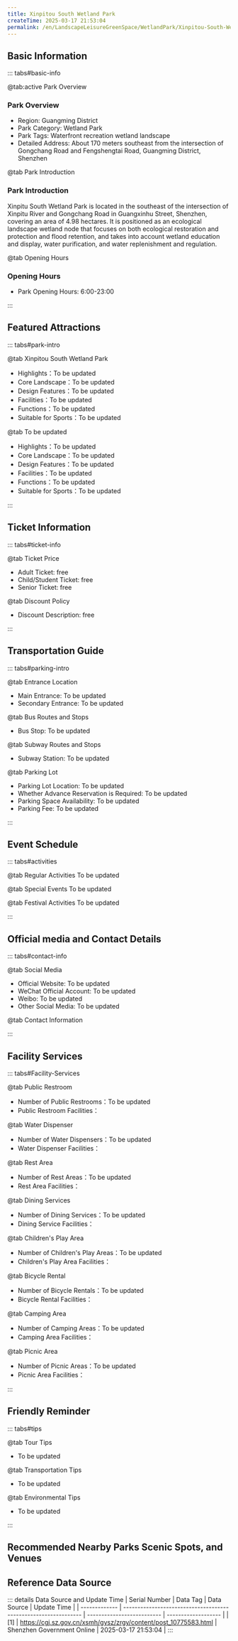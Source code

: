 ```yaml
---
title: Xinpitou South Wetland Park
createTime: 2025-03-17 21:53:04
permalink: /en/LandscapeLeisureGreenSpace/WetlandPark/Xinpitou-South-Wetland-Park/
---
```



<script setup>
import ImageSwiper from '/.vuepress/theme/components/ImageSwiper.vue'
// 轮播图数据
const swiperItems = [
    {
        link: 'https://cdn.citywalk.group/2025/01/dfd7926403b98cb4751a6bc2ba2bb52d.jpg',
        title: 'Xinpitou South Wetland Park',
        description: 'The Xinpitou South Wetland Park is located on the southeast side of the intersection of Xinpitou River and Gongchang Road in Guangxinhu Street, Shenzhen, covering an area of 4.98 hectares. Positioned as an ecological landscape wetland node that emphasizes both ecological restoration and flood control functions, while also taking into account wetland education display, water quality purification, and water replenishment and storage.',
        author: 'citywalk.group',
        date: '2025/04/02'
      },
      {
        link: 'https://cdn.citywalk.group/2025/01/eedf490b5842e5fad58c8c9f33d99e6b.jpg',
        title: 'Xinpitou South Wetland Park - Rest Area',
        description: 'The Xinpitou South Wetland Park is located on the southeast side of the intersection of Xinpitou River and Gongchang Road in Guangxinhu Street, Shenzhen, covering an area of 4.98 hectares. Positioned as an ecological landscape wetland node that emphasizes both ecological restoration and flood control functions, while also taking into account wetland education display, water quality purification, and water replenishment and storage.',
        author: 'citywalk.group',
        date: '2025/04/02'
      },
      {
        link: 'https://cdn.citywalk.group/2025/01/1104cd3caa52887c430cba501fc41f60.jpg',
        title: 'Xinpitou South Wetland Park - Lake View',
        date: '2025/04/02'
      }
      ,
      {
        link: 'https://cdn.citywalk.group/2025/01/7ef7ce72185a37f7186d75927efddcc9.jpg',
        title: 'Xinpitou South Wetland Park - Lakeside Corridor',
        date: '2025/04/02'
      }
]
// 配置项
const swiperConfig = {
  height: 500,
  showInfo: true
}
</script>
<!-- 轮播图组件 -->
<ImageSwiper :items="swiperItems" :config="swiperConfig" />



## Basic Information

::: tabs#basic-info

@tab:active Park Overview
### Park Overview
- Region: Guangming District
- Park Category: Wetland Park
- Park Tags: Waterfront recreation wetland landscape
- Detailed Address: About 170 meters southeast from the intersection of Gongchang Road and Fengshengtai Road, Guangming District, Shenzhen

@tab Park Introduction
### Park Introduction
 Xinpitu South Wetland Park is located in the southeast of the intersection of Xinpitu River and Gongchang Road in Guangxinhu Street, Shenzhen, covering an area of 4.98 hectares. It is positioned as an ecological landscape wetland node that focuses on both ecological restoration and protection and flood retention, and takes into account wetland education and display, water purification, and water replenishment and regulation.

@tab Opening Hours
### Opening Hours
- Park Opening Hours: 6:00-23:00

:::

## Featured Attractions

::: tabs#park-intro

@tab Xinpitou South Wetland Park
<ImageCard
image="https://cgj.sz.gov.cn/images/index20230710_1.png"
    title="Xinpitou South Wetland Park"
    description="There are three garden landscape nodes, namely the Science and Technology Square, the Waterfront Tai Chi Plank Road, and the Tree-lined Plank Road; there are 62 plant species, including 11 aquatic plants, 28 trees and shrubs, and 23 ground cover species; aquatic plants include canna, pickerel grass, lily of the valley, cattail, etc., trees include terminalia microphylla, kapok, maple, bauhinia royal, Chinese tallow tree, etc., ground cover includes harp coral, African jasmine, blue lily, crinum, soft-branched yellow bell, and large-leafed oil grass, etc."
    date=""
    author="Shenzhen Government Online"
/>


- Highlights：To be updated
- Core Landscape：To be updated
- Design Features：To be updated
- Facilities：To be updated
- Functions：To be updated
- Suitable for Sports：To be updated

@tab To be updated
<ImageCard
image="https://cgj.sz.gov.cn/images/index20230710_1.png"
    title="Xinpitou South Wetland Park"
    description="There are three garden landscape nodes, namely the Science and Technology Square, the Waterfront Tai Chi Plank Road, and the Tree-lined Plank Road; there are 62 plant species, including 11 aquatic plants, 28 trees and shrubs, and 23 ground cover species; aquatic plants include canna, pickerel grass, lily of the valley, cattail, etc., trees include terminalia microphylla, kapok, maple, bauhinia royal, Chinese tallow tree, etc., ground cover includes harp coral, African jasmine, blue lily, crinum, soft-branched yellow bell, and large-leafed oil grass, etc."
    date=""
    author="Shenzhen Government Online"
/>


- Highlights：To be updated
- Core Landscape：To be updated
- Design Features：To be updated
- Facilities：To be updated
- Functions：To be updated
- Suitable for Sports：To be updated

:::

## Ticket Information

::: tabs#ticket-info

@tab Ticket Price
- Adult Ticket: free
- Child/Student Ticket: free
- Senior Ticket: free

@tab Discount Policy
- Discount Description: free

:::

## Transportation Guide

::: tabs#parking-intro

@tab Entrance Location
- Main Entrance: To be updated
- Secondary Entrance: To be updated

@tab Bus Routes and Stops
- Bus Stop: To be updated

@tab Subway Routes and Stops
- Subway Station: To be updated

@tab Parking Lot
- Parking Lot Location: To be updated
- Whether Advance Reservation is Required: To be updated
- Parking Space Availability: To be updated
- Parking Fee: To be updated

:::

## Event Schedule

::: tabs#activities

@tab Regular Activities
To be updated

@tab Special Events
To be updated

@tab Festival Activities
To be updated

:::

## Official media and Contact Details

::: tabs#contact-info

@tab Social Media
- Official Website: To be updated
- WeChat Official Account: To be updated
- Weibo: To be updated
- Other Social Media: To be updated

@tab Contact Information

:::

## Facility Services

::: tabs#Facility-Services

@tab Public Restroom
- Number of Public Restrooms：To be updated
- Public Restroom Facilities：

@tab Water Dispenser
- Number of Water Dispensers：To be updated
- Water Dispenser Facilities：

@tab Rest Area
- Number of Rest Areas：To be updated
- Rest Area Facilities：

@tab Dining Services
- Number of Dining Services：To be updated
- Dining Service Facilities：

@tab Children's Play Area
- Number of Children's Play Areas：To be updated
- Children's Play Area Facilities：

@tab Bicycle Rental
- Number of Bicycle Rentals：To be updated
- Bicycle Rental Facilities：

@tab Camping Area
- Number of Camping Areas：To be updated
- Camping Area Facilities：

@tab Picnic Area
- Number of Picnic Areas：To be updated
- Picnic Area Facilities：

:::

## Friendly Reminder

::: tabs#tips

@tab Tour Tips
- To be updated

@tab Transportation Tips
- To be updated

@tab Environmental Tips
- To be updated

:::

## Recommended Nearby Parks Scenic Spots, and Venues

<CardGrid>
  <ImageCard
        image="https://cgj.sz.gov.cn/img/4/4006/4006109/10775584.jpg"
        title="Dayanshan Forest Park"
        description="Dayanshan Forest Park is located in the southern part of Guangming District, wit"
        href="/en/LandscapeLeisureGreenSpace/ForestPark/Dayan-Mountain-Forest-Park/"
        author="Shenzhen Government Online"
        date="2025/01/02"
      />
      <ImageCard
        image="https://cgj.sz.gov.cn/img/4/4006/4006109/10775584.jpg"
        title="Dayanshan Forest Park"
        description="Dayanshan Forest Park is located in the southern part of Guangming District, wit"
        href="/en/LandscapeLeisureGreenSpace/ForestPark/Dayan-Mountain-Forest-Park/"
        author="Shenzhen Government Online"
        date="2025/01/02"
      />
    </CardGrid>


## Reference Data Source

::: details Data Source and Update Time
| Serial Number | Data Tag                                                        | Data Source                | Update Time         |
| ------------- | --------------------------------------------------------------- | -------------------------- | ------------------- |
| [1]           | https://cgj.sz.gov.cn/xsmh/gysz/zrgy/content/post_10775583.html | Shenzhen Government Online | 2025-03-17 21:53:04 |
:::

